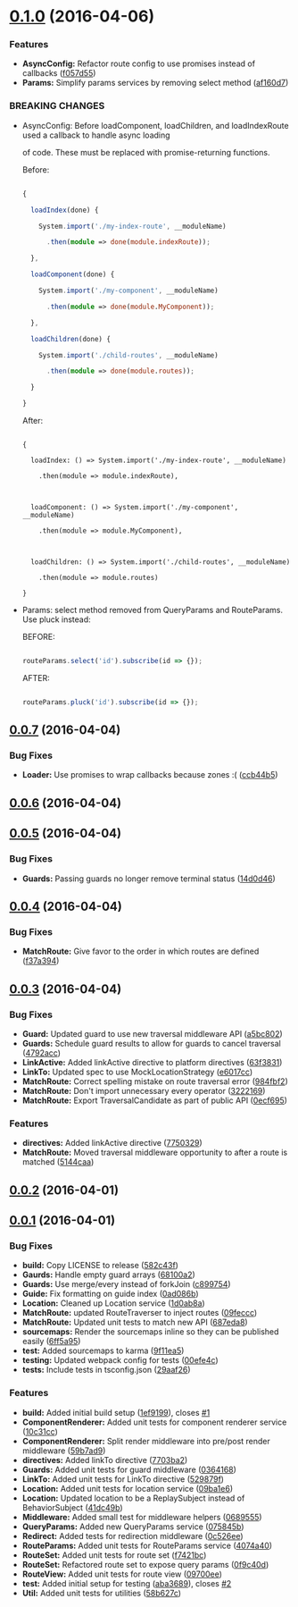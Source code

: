 <a name="0.1.0"></a>
# [0.1.0](https://github.com/ngrx/router/compare/v0.0.7...v0.1.0) (2016-04-06)


### Features

* **AsyncConfig:** Refactor route config to use promises instead of callbacks ([f057d55](https://github.com/ngrx/router/commit/f057d55))
* **Params:** Simplify params services by removing select method ([af160d7](https://github.com/ngrx/router/commit/af160d7))


### BREAKING CHANGES

* AsyncConfig: Before loadComponent, loadChildren, and loadIndexRoute used a callback to handle async loading

  of code. These must be replaced with promise-returning functions.



  Before:



  ```ts

  {

    loadIndex(done) {

      System.import('./my-index-route', __moduleName)

        .then(module => done(module.indexRoute));

    },

    loadComponent(done) {

      System.import('./my-component', __moduleName)

        .then(module => done(module.MyComponent));

    },

    loadChildren(done) {

      System.import('./child-routes', __moduleName)

        .then(module => done(module.routes));

    }

  }

  ```



  After:



  ```

  {

    loadIndex: () => System.import('./my-index-route', __moduleName)

      .then(module => module.indexRoute),



    loadComponent: () => System.import('./my-component', __moduleName)

      .then(module => module.MyComponent),



    loadChildren: () => System.import('./child-routes', __moduleName)

      .then(module => module.routes)

  }

  ```
* Params: select method removed from QueryParams and RouteParams. Use pluck instead:

  BEFORE:

  ```ts

  routeParams.select('id').subscribe(id => {});

  ```

  AFTER:

  ```ts

  routeParams.pluck('id').subscribe(id => {});

  ```



<a name="0.0.7"></a>
## [0.0.7](https://github.com/ngrx/router/compare/v0.0.6...v0.0.7) (2016-04-04)


### Bug Fixes

* **Loader:** Use promises to wrap callbacks because zones :( ([ccb44b5](https://github.com/ngrx/router/commit/ccb44b5))



<a name="0.0.6"></a>
## [0.0.6](https://github.com/ngrx/router/compare/v0.0.5...v0.0.6) (2016-04-04)




<a name="0.0.5"></a>
## [0.0.5](https://github.com/ngrx/router/compare/v0.0.4...v0.0.5) (2016-04-04)


### Bug Fixes

* **Guards:** Passing guards no longer remove terminal status ([14d0d46](https://github.com/ngrx/router/commit/14d0d46))



<a name="0.0.4"></a>
## [0.0.4](https://github.com/ngrx/router/compare/v0.0.3...v0.0.4) (2016-04-04)


### Bug Fixes

* **MatchRoute:** Give favor to the order in which routes are defined ([f37a394](https://github.com/ngrx/router/commit/f37a394))



<a name="0.0.3"></a>
## [0.0.3](https://github.com/ngrx/router/compare/v0.0.2...v0.0.3) (2016-04-04)


### Bug Fixes

* **Guard:** Updated guard to use new traversal middleware API ([a5bc802](https://github.com/ngrx/router/commit/a5bc802))
* **Guards:** Schedule guard results to allow for guards to cancel traversal ([4792acc](https://github.com/ngrx/router/commit/4792acc))
* **LinkActive:** Added linkActive directive to platform directives ([63f3831](https://github.com/ngrx/router/commit/63f3831))
* **LinkTo:** Updated spec to use MockLocationStrategy ([e6017cc](https://github.com/ngrx/router/commit/e6017cc))
* **MatchRoute:** Correct spelling mistake on route traversal error ([984fbf2](https://github.com/ngrx/router/commit/984fbf2))
* **MatchRoute:** Don't import unnecessary every operator ([3222169](https://github.com/ngrx/router/commit/3222169))
* **MatchRoute:** Export TraversalCandidate as part of public API ([0ecf695](https://github.com/ngrx/router/commit/0ecf695))

### Features

* **directives:** Added linkActive directive ([7750329](https://github.com/ngrx/router/commit/7750329))
* **MatchRoute:** Moved traversal middleware opportunity to after a route is matched ([5144caa](https://github.com/ngrx/router/commit/5144caa))



<a name="0.0.2"></a>
## [0.0.2](https://github.com/ngrx/router/compare/v0.0.1...v0.0.2) (2016-04-01)




<a name="0.0.1"></a>
## [0.0.1](https://github.com/ngrx/router/compare/c899754...v0.0.1) (2016-04-01)


### Bug Fixes

* **build:** Copy LICENSE to release ([582c43f](https://github.com/ngrx/router/commit/582c43f))
* **Gaurds:** Handle empty guard arrays ([68100a2](https://github.com/ngrx/router/commit/68100a2))
* **Guards:** Use merge/every instead of forkJoin ([c899754](https://github.com/ngrx/router/commit/c899754))
* **Guide:** Fix formatting on guide index ([0ad086b](https://github.com/ngrx/router/commit/0ad086b))
* **Location:** Cleaned up Location service ([1d0ab8a](https://github.com/ngrx/router/commit/1d0ab8a))
* **MatchRoute:** updated RouteTraverser to inject routes ([09feccc](https://github.com/ngrx/router/commit/09feccc))
* **MatchRoute:** Updated unit tests to match new API ([687eda8](https://github.com/ngrx/router/commit/687eda8))
* **sourcemaps:** Render the sourcemaps inline so they can be published easily ([6ff5a95](https://github.com/ngrx/router/commit/6ff5a95))
* **test:** Added sourcemaps to karma ([9f11ea5](https://github.com/ngrx/router/commit/9f11ea5))
* **testing:** Updated webpack config for tests ([00efe4c](https://github.com/ngrx/router/commit/00efe4c))
* **tests:** Include tests in tsconfig.json ([29aaf26](https://github.com/ngrx/router/commit/29aaf26))

### Features

* **build:** Added initial build setup ([1ef9199](https://github.com/ngrx/router/commit/1ef9199)), closes [#1](https://github.com/ngrx/router/issues/1)
* **ComponentRenderer:** Added unit tests for component renderer service ([10c31cc](https://github.com/ngrx/router/commit/10c31cc))
* **ComponentRenderer:** Split render middleware into pre/post render middleware ([59b7ad9](https://github.com/ngrx/router/commit/59b7ad9))
* **directives:** Added linkTo directive ([7703ba2](https://github.com/ngrx/router/commit/7703ba2))
* **Guards:** Added unit tests for guard middleware ([0364168](https://github.com/ngrx/router/commit/0364168))
* **LinkTo:** Added unit tests for LinkTo directive ([529879f](https://github.com/ngrx/router/commit/529879f))
* **Location:** Added unit tests for location service ([09ba1e6](https://github.com/ngrx/router/commit/09ba1e6))
* **Location:** Updated location to be a ReplaySubject instead of BehaviorSubject ([41dc49b](https://github.com/ngrx/router/commit/41dc49b))
* **Middleware:** Added small test for middleware helpers ([0689555](https://github.com/ngrx/router/commit/0689555))
* **QueryParams:** Added new QueryParams service ([075845b](https://github.com/ngrx/router/commit/075845b))
* **Redirect:** Added tests for redirection middleware ([0c526ee](https://github.com/ngrx/router/commit/0c526ee))
* **RouteParams:** Added unit tests for RouteParams service ([4074a40](https://github.com/ngrx/router/commit/4074a40))
* **RouteSet:** Added unit tests for route set ([f7421bc](https://github.com/ngrx/router/commit/f7421bc))
* **RouteSet:** Refactored route set to expose query params ([0f9c40d](https://github.com/ngrx/router/commit/0f9c40d))
* **RouteView:** Added unit tests for route view ([09700ee](https://github.com/ngrx/router/commit/09700ee))
* **test:** Added initial setup for testing ([aba3689](https://github.com/ngrx/router/commit/aba3689)), closes [#2](https://github.com/ngrx/router/issues/2)
* **Util:** Added unit tests for utilities ([58b627c](https://github.com/ngrx/router/commit/58b627c))
